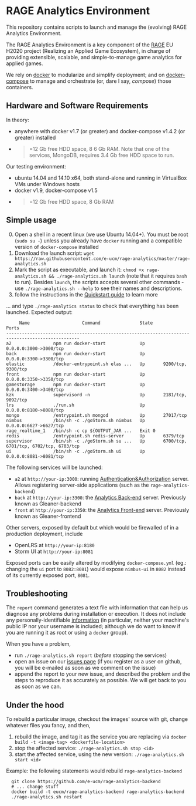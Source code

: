 # RAGE Analytics Environment

This repository contains scripts to launch and manage the (evolving) RAGE Analytics Environment.

The RAGE Analytics Environment is a key component of the [RAGE](http://rageproject.eu/) EU H2020 project 
(Realizing an Applied Game Ecosystem), in charge of providing extensible, scalable, and simple-to-manage
game analytics for applied games.

We rely on [docker](https://docs.docker.com/installation/) to modularize and simplify deployment; and on [docker-compose](https://docs.docker.com/compose/) to manage and orchestrate (or, dare I say, _compose_) those containers. 

## Hardware and Software Requirements

In theory:

- anywhere with docker v1.7 (or greater) and docker-compose v1.4.2 (or greater) installed 
- >=12 Gb free HDD space, 8 6 Gb RAM. Note that one of the services, MongoDB, requires 3.4 Gb free HDD space to run.

Our testing environment:
          
- ubuntu 14.04 and 14.10 x64, both stand-alone and running in VirtualBox VMs under Windows hosts
- docker v1.9, docker-compose v1.5
- >=12 Gb free HDD space, 8 Gb RAM

## Simple usage

0. Open a shell in a recent linux (we use Ubuntu 14.04+). You must be root (`sudo su -`) unless you already have `docker` running and a compatible version of `docker-compose` installed 
1. Download the launch script: `wget https://raw.githubusercontent.com/e-ucm/rage-analytics/master/rage-analytics.sh`
2. Mark the script as executable, and launch it: `chmod +x rage-analytics.sh && ./rage-analytics.sh launch` (note that it requires `bash` to run). Besides `launch`, the scripts accepts several other commands - use `./rage-analytics.sh --help` to see their names and descriptions.
3. follow the instructions in the [Quickstart guide](https://github.com/e-ucm/rage-analytics/wiki/Quickstart) to learn more 

... and type `./rage-analytics status` to check that everything has been launched. Expected output:

```
     Name                    Command               State                    Ports                  
--------------------------------------------------------------------------------------------------
a2                npm run docker-start             Up       0.0.0.0:3000->3000/tcp                 
back              npm run docker-start             Up       0.0.0.0:3300->3300/tcp                 
elastic           /docker-entrypoint.sh elas ...   Up       9200/tcp, 9300/tcp                     
front             npm run docker-start             Up       0.0.0.0:3350->3350/tcp                 
gamestorage       npm run docker-start             Up       0.0.0.0:3400->3400/tcp                 
kzk               supervisord -n                   Up       2181/tcp, 9092/tcp                     
lrs               ./run.sh                         Up       0.0.0.0:8180->8080/tcp                 
mongo             /entrypoint.sh mongod            Up       27017/tcp                              
nimbus            /bin/sh -c ./goStorm.sh nimbus   Up       0.0.0.0:6627->6627/tcp                 
rage_realtime_1   /bin/sh -c cp ${OUTPUT_JAR ...   Exit 0                                          
redis             /entrypoint.sh redis-server      Up       6379/tcp                               
supervisor        /bin/sh -c ./goStorm.sh su ...   Up       6700/tcp, 6701/tcp, 6702/tcp, 6703/tcp 
ui                /bin/sh -c ./goStorm.sh ui       Up       0.0.0.0:8081->8081/tcp 
```

The following services will be launched:
* `a2` at `http://your-ip:3000`: running [Authentication&Authorization](https://github.com/e-ucm/a2) server. Allows registering server-side applications (such as the `rage-analytics-backend`) 
* `back` at `http://your-ip:3300`: the [Analytics Back-end](https://github.com/e-ucm/rage-analytics-backend) server. Previously known as Gleaner-backend
* `front` at `http://your-ip:3350`: the [Analytics Front-end](https://github.com/e-ucm/rage-analytics-frontend) server. Previously known as Gleaner-frontend

Other servers, exposed by default but which would be firewalled of in a production deployment, include
* OpenLRS at `http://your-ip:8180`
* Storm UI at `http://your-ip:8081`

Exposed ports can be easily altered by modifying `docker-compose.yml` (eg.: changing the `ui` port to `8082:8081`) would expose `nimbus-ui` in `8082` instead of its currently exposed port, `8081`.

## Troubleshooting

The `report` command generates a text file with information that can help us diagnose any problems during installation or execution. It does not include any personally-identifiable [information](https://github.com/e-ucm/rage-analytics/blob/master/rage-analytics.sh) (in particular, neither your machine's public IP  nor your username is included; although we do want to know if you are running it as root or using a `docker` group).

When you have a problem,

- run `./rage-analytics.sh report` (_before_ stopping the services)
- open an issue on our [issues page](https://github.com/e-ucm/rage-analytics/pulls) (if you register as a user on github, you will be e-mailed as soon as we comment on the issue)
- append the report to your new issue, and described the problem and the steps to reproduce it as accurately as possible. We will get back to you as soon as we can.

## Under the hood

To rebuild a particular image, checkout the images' source with git, change whatever files you fancy, and then,

1. rebuild the image, and tag it as the service you are replacing via `docker build -t <image-tag> <dockerfile-location>`
2. stop the affected service: `./rage-analytics.sh stop <id>` 
3. start the affected service, using the new version: `./rage-analytics.sh start <id>` 

Example: the following statements would rebuild `rage-analytics-backend`
```
  git clone https://github.com/e-ucm/rage-analytics-backend
  # ... change stuff
  docker build -t eucm/rage-analytics-backend rage-analytics-backend
  ./rage-analytics.sh restart
```
